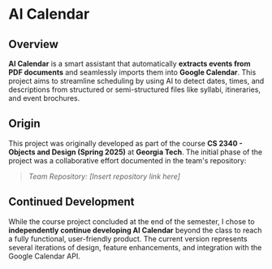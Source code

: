 # AI Calendar

## Overview

**AI Calendar** is a smart assistant that automatically **extracts events from PDF documents** and seamlessly imports them into **Google Calendar**. This project aims to streamline scheduling by using AI to detect dates, times, and descriptions from structured or semi-structured files like syllabi, itineraries, and event brochures.

## Origin

This project was originally developed as part of the course **CS 2340 - Objects and Design (Spring 2025)** at **Georgia Tech**. The initial phase of the project was a collaborative effort documented in the team's repository:

> _Team Repository: [Insert repository link here]_

## Continued Development

While the course project concluded at the end of the semester, I chose to **independently continue developing AI Calendar** beyond the class to reach a fully functional, user-friendly product. The current version represents several iterations of design, feature enhancements, and integration with the Google Calendar API.
